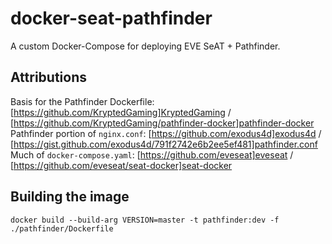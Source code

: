 # docker-seat-pathfinder
A custom Docker-Compose for deploying EVE SeAT + Pathfinder.

## Attributions

Basis for the Pathfinder Dockerfile: [https://github.com/KryptedGaming]KryptedGaming / [https://github.com/KryptedGaming/pathfinder-docker]pathfinder-docker
Pathfinder portion of `nginx.conf`: [https://github.com/exodus4d]exodus4d / [https://gist.github.com/exodus4d/791f2742e6b2ee5ef481]pathfinder.conf
Much of `docker-compose.yaml`: [https://github.com/eveseat]eveseat / [https://github.com/eveseat/seat-docker]seat-docker

## Building the image
```
docker build --build-arg VERSION=master -t pathfinder:dev -f ./pathfinder/Dockerfile
```
